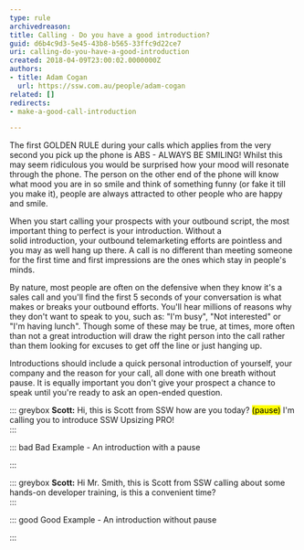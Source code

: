 ```yaml
---
type: rule
archivedreason: 
title: Calling - Do you have a good introduction?
guid: d6b4c9d3-5e45-43b8-b565-33ffc9d22ce7
uri: calling-do-you-have-a-good-introduction
created: 2018-04-09T23:00:02.0000000Z
authors:
- title: Adam Cogan
  url: https://ssw.com.au/people/adam-cogan
related: []
redirects:
- make-a-good-call-introduction

---
```


The first GOLDEN RULE during your calls which applies from the very second you pick up the phone is ABS - ALWAYS BE SMILING! Whilst this may seem ridiculous you would be surprised how your mood will resonate through the phone. The person on the other end of the phone will know what mood you are in so smile and think of something funny (or fake it till you make it), people are always attracted to other people who are happy and smile.

<!--endintro-->

When you start calling your prospects with your outbound script, the most important thing to perfect is your introduction. Without a solid introduction, your outbound telemarketing efforts are pointless and you may as well hang up there. A call is no different than meeting someone for the first time and first impressions are the ones which stay in people's minds.

By nature, most people are often on the defensive when they know it's a sales call and you'll find the first 5 seconds of your conversation is what makes or breaks your outbound efforts. You'll hear millions of reasons why they don't want to speak to you, such as: "I'm busy", "Not interested" or  "I'm having lunch". Though some of these may be true, at times, more often than not a great introduction will draw the right person into the call rather than them looking for excuses to get off the line or just hanging up.

Introductions should include a quick personal introduction of yourself, your company and the reason for your call, all done with one breath without pause. It is equally important you don't give your prospect a chance to speak until you're ready to ask an open-ended question.

::: greybox
 **Scott:** Hi, this is Scott from SSW how are you today? <mark>(pause)</mark> I'm calling you to introduce SSW Upsizing PRO!  
:::

::: bad
Bad Example - An introduction with a pause

:::

::: greybox
 **Scott:** Hi Mr. Smith, this is Scott from SSW calling about some hands-on developer training, is this a convenient time?  
:::

::: good
Good Example - An introduction without pause 

:::
